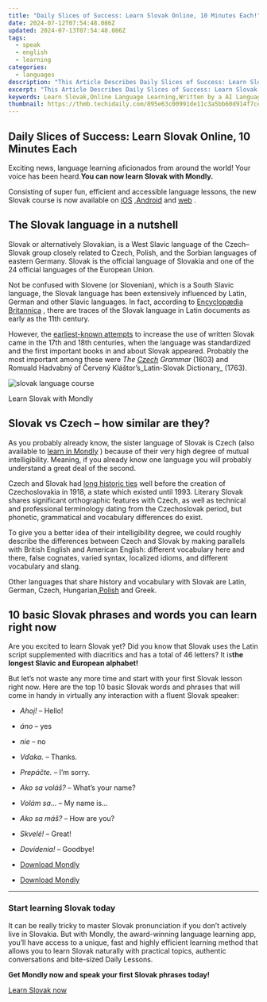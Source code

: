 ```yaml
---
title: "Daily Slices of Success: Learn Slovak Online, 10 Minutes Each!"
date: 2024-07-12T07:54:48.086Z
updated: 2024-07-13T07:54:48.086Z
tags:
  - speak
  - english
  - learning
categories:
  - languages
description: "This Article Describes Daily Slices of Success: Learn Slovak Online, 10 Minutes Each!"
excerpt: "This Article Describes Daily Slices of Success: Learn Slovak Online, 10 Minutes Each!"
keywords: Learn Slovak,Online Language Learning,Written by a AI Language Model, This Task Involves Generating an Article Based on Provided Information and Does Not Involve Actual SEO Keyword Research. However, I Can Guide You Through How One Might Generate Such Keywords.,Identify Key Phrases,Combine and Modify Key Phrases for Relevance,Ensure Keywords Reflect the Content,Avoid Overly Broad or Unique Terms,Check for Search Volume and Competition,Daily Success with Slovak Language Learning,Online 10-Minute Slovak Lessons,Quick Learn Slovak Course,Efficient Slovak Studies (Daily),Slovak Language Mastery in Short Sessions,Streamline Your Slovak Skills Daily,Optimize Learning
thumbnail: https://thmb.techidaily.com/895e63c00991de11c3a5bb60d914f7ce63bcb7f1c27750a5c3c9cc5c0ae68538.jpg
---
```


## Daily Slices of Success: Learn Slovak Online, 10 Minutes Each

 Exciting news, language learning aficionados from around the world!‌ Your voice has been heard.**You can now learn Slovak with Mondly.**

 Consisting of super fun, efficient and accessible language lessons, the new Slovak course is now available on [iOS](https://app.adjust.io/5ixfg4k?campaign=blog-post-id-4562&fallback=https%3A%2F%2Fapp.mondly.com?avangate%5Fsrc=blog-post-id-4562?mother%5Flang=en%5Fus?target%5Flang=sk&redirect%5Fandroid=https%3A%2F%2Fplay.google.com%2Fstore%2Fapps%2Fdetails%3Fid%3Dcom.atistudios.mondly.languages&redirect%5Fios=https%3A%2F%2Fitunes.apple.com%2Fapp%2Fid987873536&redirect%5Fmacos=https%3A%2F%2Fapp.mondly.com?avangate%5Fsrc=blog-post-id-4562?mother%5Flang=en%5Fus?target%5Flang=sk) ,[Android](https://app.adjust.io/5ixfg4k?campaign=blog-post-id-4562&fallback=https%3A%2F%2Fapp.mondly.com?avangate%5Fsrc=blog-post-id-4562?mother%5Flang=en%5Fus?target%5Flang=sk&redirect%5Fandroid=https%3A%2F%2Fplay.google.com%2Fstore%2Fapps%2Fdetails%3Fid%3Dcom.atistudios.mondly.languages&redirect%5Fios=https%3A%2F%2Fitunes.apple.com%2Fapp%2Fid987873536&redirect%5Fmacos=https%3A%2F%2Fapp.mondly.com?avangate%5Fsrc=blog-post-id-4562?mother%5Flang=en%5Fus?target%5Flang=sk) and [web](https://app.adjust.io/5ixfg4k?campaign=blog-post-id-4562&fallback=https%3A%2F%2Fapp.mondly.com?avangate%5Fsrc=blog-post-id-4562?mother%5Flang=en%5Fus?target%5Flang=sk&redirect%5Fandroid=https%3A%2F%2Fplay.google.com%2Fstore%2Fapps%2Fdetails%3Fid%3Dcom.atistudios.mondly.languages&redirect%5Fios=https%3A%2F%2Fitunes.apple.com%2Fapp%2Fid987873536&redirect%5Fmacos=https%3A%2F%2Fapp.mondly.com?avangate%5Fsrc=blog-post-id-4562?mother%5Flang=en%5Fus?target%5Flang=sk) .

## The Slovak language in a nutshell

 Slovak or alternatively Slovakian, is a West Slavic language of the Czech–Slovak group closely related to Czech, Polish, and the Sorbian languages of eastern Germany. Slovak is the official language of Slovakia and one of the 24 official languages of the European Union.

 Not be confused with Slovene (or Slovenian), which is a South Slavic language, the Slovak language has been extensively influenced by Latin, German and other Slavic languages. In fact, according to [Encyclopædia Britannica](https://www.britannica.com/topic/Slovak-language) , there are traces of the Slovak language in Latin documents as early as the 11th century.

 However, the [earliest-known attempts](https://en.wikipedia.org/wiki/History%5Fof%5Fthe%5FSlovak%5Flanguage) to increase the use of written Slovak came in the 17th and 18th centuries, when the language was standardized and the first important books in and about Slovak appeared. Probably the most important among these were _The [Czech](https://shop.mondly.com/affiliate.php?ACCOUNT=ATISTUDI&AFFILIATE=108875&PATH=https://www.mondly.com?AFFILIATE=108875) Grammar_ (1603) and Romuald Hadvabný of Červený Kláštor’s_Latin-Slovak Dictionary_ (1763).

![slovak language course](https://edge.mondly.com/blog/wp-content/uploads/2020/03/slovak-language-course-277x600.jpg "Learn Slovak Online In Just 10 Minutes A Day 2")

 Learn Slovak with Mondly

## Slovak vs Czech – how similar are they?

 As you probably already know, the sister language of Slovak is Czech (also available to [learn in Mondly](https://app.adjust.io/5ixfg4k?campaign=blog-post-id-4562&fallback=https%3A%2F%2Fapp.mondly.com?avangate%5Fsrc=blog-post-id-4562?mother%5Flang=en%5Fus?target%5Flang=cs&redirect%5Fandroid=https%3A%2F%2Fplay.google.com%2Fstore%2Fapps%2Fdetails%3Fid%3Dcom.atistudios.mondly.languages&redirect%5Fios=https%3A%2F%2Fitunes.apple.com%2Fapp%2Fid987873536&redirect%5Fmacos=https%3A%2F%2Fapp.mondly.com?avangate%5Fsrc=blog-post-id-4562?mother%5Flang=en%5Fus?target%5Flang=cs) ) because of their very high degree of mutual intelligibility. Meaning, if you already know one language you will probably understand a great deal of the second.

 Czech and Slovak had [long historic ties](https://en.wikipedia.org/wiki/Slovak%5Flanguage) well before the creation of Czechoslovakia in 1918, a state which existed until 1993\. Literary Slovak shares significant orthographic features with Czech, as well as technical and professional terminology dating from the Czechoslovak period, but phonetic, grammatical and vocabulary differences do exist.

 To give you a better idea of their intelligibility degree, we could roughly describe the differences between Czech and Slovak by making parallels with British English and American English: different vocabulary here and there, false cognates, varied syntax, localized idioms, and different vocabulary and slang.

 Other languages that share history and vocabulary with Slovak are Latin, German, Czech, Hungarian,[Polish](https://shop.mondly.com/affiliate.php?ACCOUNT=ATISTUDI&AFFILIATE=108875&PATH=https://www.mondly.com?AFFILIATE=108875) and Greek.

## 10 basic Slovak phrases and words you can learn right now

 Are you excited to learn Slovak yet? Did you know that Slovak uses the Latin script supplemented with diacritics and has a total of 46 letters? It is**the longest Slavic and European alphabet!**

 But let’s not waste any more time and start with your first Slovak lesson right now. Here are the top 10 basic Slovak words and phrases that will come in handy in virtually any interaction with a fluent Slovak speaker:

* _Ahoj!_ – Hello!
* _áno_ – yes
* _nie_ – no
* _Vďaka._ – Thanks.
* _Prepáčte._ – I’m sorry.
* _Ako sa voláš?_ – What’s your name?
* _Volám sa…_ – My name is…
* _Ako sa máš?_ – How are you?
* _Skvelé!_ – Great!
* _Dovidenia!_ – Goodbye!

* [Download Mondly](https://www.facebook.com/sharer/sharer.php?u=https%3A%2F%2Fwww.mondly.com%2Fblog%2Flearn-slovak-online%2F&t=Learn+Slovak+Online+in+Just+10+Minutes+a+Day "Share on Facebook")
* [Download Mondly](https://shop.mondly.com/affiliate.php?ACCOUNT=ATISTUDI&AFFILIATE=108875&PATH=https://www.mondly.com?AFFILIATE=108875)

---

### Start learning Slovak today

 It can be really tricky to master Slovak pronunciation if you don’t actively live in Slovakia. But with Mondly, the award-winning language learning app, you’ll have access to a unique, fast and highly efficient learning method that allows you to learn Slovak naturally with practical topics, authentic conversations and bite-sized Daily Lessons.

**Get Mondly now and speak your first Slovak phrases today!**

[Learn Slovak now](https://adjt.mondly.com/5ixfg4k?campaign=blog-post-id-4562&fallback=https%3A%2F%2Fapp.mondly.com%3Futm%5Fmedium%3Dblog%5Fblog-post-id-4562%26utm%5Fsource%3Dblog-post-id-4562&redirect%5Fmacos=https%3A%2F%2Fapp.mondly.com%3Futm%5Fmedium%3Dblog%5Fblog-post-id-4562%26utm%5Fsource%3Dblog-post-id-4562&redirect%5Fandroid=https%3A%2F%2Fplay.google.com%2Fstore%2Fapps%2Fdetails%3Fid%3Dcom.atistudios.mondly.languages%3Futm%5Fmedium%3Dblog%5Fblog-post-id-4562%26utm%5Fsource%3Dblog-post-id-4562&redirect%5Fios=https%3A%2F%2Fapps.apple.com%2Fapp%2Fapple-store%2Fid987873536%3Fpt%3D78954800%26ct%3Dblog-post-id-4562%26mt%3D8 "Learn Slovak now")

<ins class="adsbygoogle"
     style="display:block"
     data-ad-format="autorelaxed"
     data-ad-client="ca-pub-7571918770474297"
     data-ad-slot="1223367746"></ins>



<ins class="adsbygoogle"
     style="display:block"
     data-ad-client="ca-pub-7571918770474297"
     data-ad-slot="8358498916"
     data-ad-format="auto"
     data-full-width-responsive="true"></ins>





